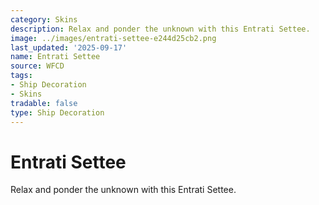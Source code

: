 ```yaml
---
category: Skins
description: Relax and ponder the unknown with this Entrati Settee.
image: ../images/entrati-settee-e244d25cb2.png
last_updated: '2025-09-17'
name: Entrati Settee
source: WFCD
tags:
- Ship Decoration
- Skins
tradable: false
type: Ship Decoration
---
```


# Entrati Settee

Relax and ponder the unknown with this Entrati Settee.

